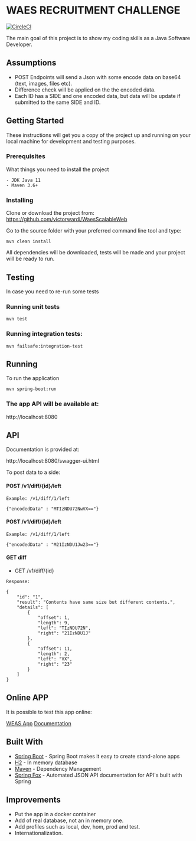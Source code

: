 #  WAES RECRUITMENT CHALLENGE

[![CircleCI](https://circleci.com/gh/victorwardi/WaesScalableWeb.svg?style=svg)](https://circleci.com/gh/victorwardi/WaesScalableWeb)

The main goal of this project is to show my coding skills as a Java Software Developer.

## Assumptions

- POST Endpoints will send a Json with some encode data on base64 (text, images, files etc).
- Difference check will be applied on the the encoded data.
- Each ID has a SIDE and one encoded data, but data will be update if submitted to the same SIDE and ID.

## Getting Started

These instructions will get you a copy of the project up and running on your local machine for development and testing purposes.

### Prerequisites

What things you need to install the project

```
- JDK Java 11
- Maven 3.6+
```

### Installing

Clone or download the project from: https://github.com/victorwardi/WaesScalableWeb

Go to the source folder with your preferred command line tool and type:

```
mvn clean install
```

All dependencies will be downloaded, tests will be made and your project will be ready to run.

## Testing

In case you need to re-run some tests

### Running unit tests

```
mvn test
```

### Running integration tests:
```
mvn failsafe:integration-test   
```

## Running

To run the application

```
mvn spring-boot:run
```

### The app API will be available at:

http://localhost:8080

## API

Documentation is provided at:   

http://localhost:8080/swagger-ui.html

To post data to a side: 

#### POST /v1/diff/{id}/left     

```
Example: /v1/diff/1/left     
 
{"encodedData" : "MTIzNDU72NwVX=="}
```       

#### POST /v1/diff/{id}/left
```  
Example: /v1/diff/1/left  

{"encodedData" : "M21IzNDU1Jw23=="}
```

#### GET diff

- GET /v1/diff/{id}
```
Response:

{
    "id": "1",
    "result": "Contents have same size but different contents.",
    "details": [
        {
            "offset": 1,
            "length": 9,
            "left": "TIzNDU72N",
            "right": "21IzNDU1J"
        },
        {
            "offset": 11,
            "length": 2,
            "left": "VX",
            "right": "23"
        }
    ]
}
```

## Online APP
It is possible to test this app online: 

[WEAS App](https://waes-victor-api.herokuapp.com)
[Documentation](https://waes-victor-api.herokuapp.com/swagger-ui.html)


## Built With

* [Spring Boot](https://spring.io/projects/spring-boot/) - Spring Boot makes it easy to create stand-alone apps
* [H2](https://www.h2database.com/html/main.html) - In memory database
* [Maven](https://maven.apache.org/) - Dependency Management
* [Spring Fox](http://springfox.github.io/springfox/docs/current/) - Automated JSON API documentation for API's built with Spring


## Improvements

- Put the app in a docker container
- Add of real database, not an in memory one.
- Add profiles such as local, dev, hom, prod and test.
- Internationalization.

